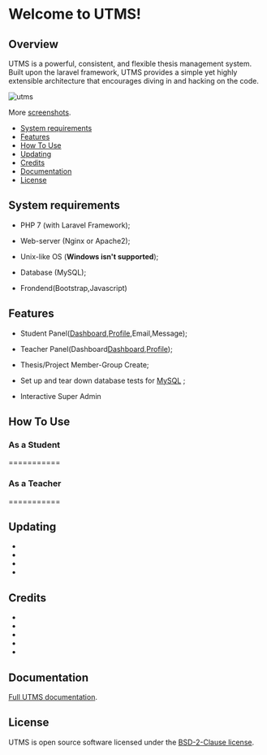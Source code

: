 # Welcome to UTMS!

## Overview


UTMS is a powerful, consistent, and flexible thesis management system. Built upon the laravel framework, UTMS provides a simple yet highly extensible architecture that encourages diving in and hacking on the code. 

![utms](https://user-images.githubusercontent.com/17488819/50128107-01374b00-029e-11e9-83cc-2edee96f69c1.png)
      
More [screenshots](screenshots.md).

* [System requirements](#system-requirements)
* [Features](#features)
* [How To Use](#how-to-use)
* [Updating](#updating)
* [Credits](#Credits)
* [Documentation](#documentation)
* [License](#license)

## System requirements

* PHP 7 (with Laravel Framework);

* Web-server (Nginx or Apache2);

* Unix-like OS (**Windows isn't supported**);

* Database (MySQL);

* Frondend(Bootstrap,Javascript)

## Features

* Student Panel([Dashboard](docs/student.md),[Profile](docs/profile.md),Email,Message);

* Teacher Panel(Dashboard[Dashboard](docs/teacher.md),[Profile](docs/profile.md));

* Thesis/Project Member-Group Create;

* Set up and tear down database tests for  [MySQL](docs/en/plugins/mysql.md) ;

* Interactive Super Admin



## How To Use

### As a Student 
===========

### As a Teacher 
===========



## Updating

*

*

*

*

## Credits

*

*

*

*

*

## Documentation

[Full UTMS documentation](docs/README.md).

## License

UTMS is open source software licensed under the [BSD-2-Clause license](LICENSE).
